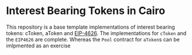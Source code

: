 # Interest Bearing Tokens in Cairo

This repository is a base template implementations of interest bearing tokens: cToken, aToken and [EIP-4626](https://eips.ethereum.org/EIPS/eip-4626). The implementations for `cToken` and the `EIP4626` are complete. Whereas the `Pool` contract for `aToken`s can be imlpmented as an exercise